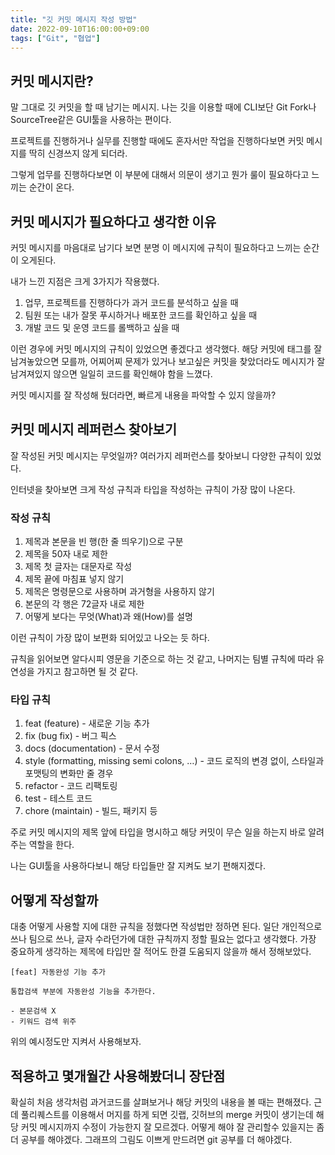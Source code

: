 ```yaml
---
title: "깃 커밋 메시지 작성 방법"
date: 2022-09-10T16:00:00+09:00
tags: ["Git", "협업"]
---
```


## 커밋 메시지란?

말 그대로 깃 커밋을 할 때 남기는 메시지.
나는 깃을 이용할 때에 CLI보단 Git Fork나 SourceTree같은 GUI툴을 사용하는 편이다.

프로젝트를 진행하거나 실무를 진행할 때에도 혼자서만 작업을 진행하다보면 커밋 메시지를 딱히 신경쓰지 않게 되더라.

그렇게 업무를 진행하다보면 이 부분에 대해서 의문이 생기고 뭔가 룰이 필요하다고 느끼는 순간이 온다.

## 커밋 메시지가 필요하다고 생각한 이유

커밋 메시지를 마음대로 남기다 보면 분명 이 메시지에 규칙이 필요하다고 느끼는 순간이 오게된다.

내가 느낀 지점은 크게 3가지가 작용했다.

1. 업무, 프로젝트를 진행하다가 과거 코드를 분석하고 싶을 때
2. 팀원 또는 내가 잘못 푸시하거나 배포한 코드를 확인하고 싶을 때
3. 개발 코드 및 운영 코드를 롤백하고 싶을 때

이런 경우에 커밋 메시지의 규칙이 있었으면 좋겠다고 생각했다.
해당 커밋에 태그를 잘 남겨놓았으면 모를까, 어찌어찌 문제가 있거나 보고싶은 커밋을 찾았더라도
메시지가 잘 남겨져있지 않으면 일일히 코드를 확인해야 함을 느꼈다.

커밋 메시지를 잘 작성해 뒀더라면, 빠르게 내용을 파악할 수 있지 않을까?

## 커밋 메시지 레퍼런스 찾아보기

잘 작성된 커밋 메시지는 무엇일까? 여러가지 레퍼런스를 찾아보니 다양한 규칙이 있었다.

인터넷을 찾아보면 크게 작성 규칙과 타입을 작성하는 규칙이 가장 많이 나온다.

### 작성 규칙

1. 제목과 본문을 빈 행(한 줄 띄우기)으로 구분
2. 제목을 50자 내로 제한
3. 제목 첫 글자는 대문자로 작성
4. 제목 끝에 마침표 넣지 않기
5. 제목은 명령문으로 사용하며 과거형을 사용하지 않기
6. 본문의 각 행은 72글자 내로 제한
7. 어떻게 보다는 무엇(What)과 왜(How)를 설명

이런 규칙이 가장 많이 보편화 되어있고 나오는 듯 하다.

규칙을 읽어보면 알다시피 영문을 기준으로 하는 것 같고, 나머지는 팀별 규칙에 따라 유연성을 가지고 참고하면 될 것 같다.

### 타입 규칙

1. feat (feature) - 새로운 기능 추가
2. fix (bug fix) - 버그 픽스
3. docs (documentation) - 문서 수정
4. style (formatting, missing semi colons, …) - 코드 로직의 변경 없이, 스타일과 포맷팅의 변화만 줄 경우
5. refactor - 코드 리팩토링
6. test - 테스트 코드
7. chore (maintain) - 빌드, 패키지 등

주로 커밋 메시지의 제목 앞에 타입을 명시하고 해당 커밋이 무슨 일을 하는지 바로 알려주는 역할을 한다.

나는 GUI툴을 사용하다보니 해당 타입들만 잘 지켜도 보기 편해지겠다.

## 어떻게 작성할까

대충 어떻게 사용할 지에 대한 규칙을 정했다면 작성법만 정하면 된다.
일단 개인적으로 쓰나 팀으로 쓰나, 글자 수라던가에 대한 규칙까지 정할 필요는 없다고 생각했다.
가장 중요하게 생각하는 제목에 타입만 잘 적어도 한결 도움되지 않을까 해서 정해보았다.

```
[feat] 자동완성 기능 추가

통합검색 부분에 자동완성 기능을 추가한다.

- 본문검색 X
- 키워드 검색 위주
```

위의 예시정도만 지켜서 사용해보자.

## 적용하고 몇개월간 사용해봤더니 장단점

확실히 처음 생각처럼 과거코드를 살펴보거나 해당 커밋의 내용을 볼 때는 편해졌다.
근데 풀리퀘스트를 이용해서 머지를 하게 되면 깃랩, 깃허브의 merge 커밋이 생기는데 해당 커밋 메시지까지 수정이 가능한지 잘 모르겠다.
어떻게 해야 잘 관리할수 있을지는 좀 더 공부를 해야겠다. 그래프의 그림도 이쁘게 만드려면 git 공부를 더 해야겠다.
